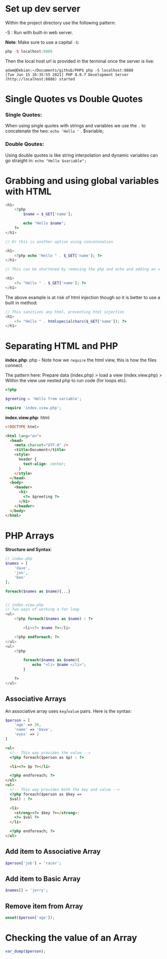 # Set up dev server

Within the project directory use the following pattern:

-S <addr>:<port> Run with built-in web server.

**Note**: Make sure to use a capital `-S`:

```php
php -S localhost:8888
```

Then the local host url is provided in the terminal once the server is live:

```
adam@Debian:~/Documents/github/PHP$ php -S localhost:8888
[Tue Jun 15 16:35:55 2021] PHP 8.0.7 Development Server (http://localhost:8888) started
```

# Single Quotes vs Double Quotes

### Single Quotes:

When using single quotes with strings and variables we use the `.` to concatenate the two:
`echo 'Hello '` . $variable;

### Double Qoutes:

Using double quotes is like string interpolation and dynamic variables can go straight in:
`echo "Hello $variable";`

# Grabbing and using global variables with HTML

```php
<h1>
    <?php
        $name = $_GET['name'];

        echo "Hello $name";
    ?>
</h1>

// Or this is another option using concatonation

<h1>
    <?php echo "Hello " . $_GET['name']; ?>
</h1>

// This can be shortened by removing the php and echo and adding an =

<h1>
    <?= "Hello " . $_GET['name']; ?>
</h1>

```

The above example is at risk of html injection though so it is better to use a built in method:

```php
// This sanitizes any html, preventing html injection
<h1>
    <?= "Hello " . htmlspecialchars($_GET['name']); ?>
</h1>

```

# Separating HTML and PHP

**index.php**: php - Note how we `require` the html view, this is how the files connect.

The pattern here: Prepare data (index.php) > load a view (index.view.php) > Within the view use nested php to run code (for loops etc).

```php
<?php

$greeting = 'Hello from variable';

require 'index.view.php';
```

**index.view.php**: html

```html
<!DOCTYPE html>

<html lang="en">
  <head>
    <meta charset="UTF-8" />
    <title>Document</title>
    <style>
      header {
        text-align: center;
      }
    </style>
  </head>
  <body>
    <header>
      <h1>
        <?= $greeting ?>
      </h1>
    </header>
  </body>
</html>
```

# PHP Arrays

**Structure and Syntax**:

```php
// index.php
$names = [
    'dave',
    'jon',
    'ben'
];

foreach($names as $name){...}


// index.view.php
// Two ways of working a for loop
<ul>
    <?php foreach($names as $name) : ?>

        <li><?= $name ?></li>

    <?php endforeach; ?>
</ul>
<ul>
    <?php

        foreach($names as $name){
            echo "<li> $name </li>";
        }

    ?>
</ul>
```

## Associative Arrays

An associative array uses `key`/`value` pairs. Here is the syntax:

```php
$person = [
    'age' => 30,
    'name' => 'Dave',
    'eyes' => 2
]
```

```html
<ul>
  <!-- This way provides the value -->
  <?php foreach($person as $p) : ?>

  <li><?= $p ?></li>

  <?php endforeach; ?>
</ul>
<ul>
  <!-- This way provides both the key and value -->
  <?php foreach($person as $key =>
  $val) : ?>

  <li>
    <strong><?= $key ?></strong>:
    <?= $val ?>
  </li>

  <?php endforeach; ?>
</ul>
```

## Add item to Associative Array

```php
$person['job'] = 'racer';

```

## Add item to Basic Array

```php
$names[] = 'jerry';
```

## Remove item from Array

```php
unset($person['age']);

```

# Checking the value of an Array

```php
var_dump($person);

```
